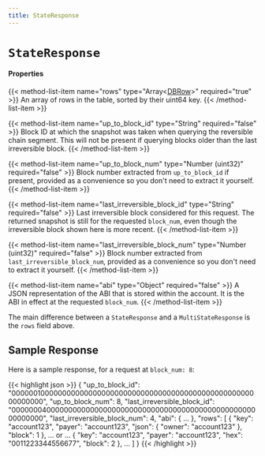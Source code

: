 ```yaml
---
title: StateResponse
---
```


# `StateResponse`

#### Properties

{{< method-list-item name="rows" type="Array&lt;[DBRow](/eosio/reference/types/DBRow)&gt;" required="true" >}}
  An array of rows in the table, sorted by their uint64 key.
{{< /method-list-item >}}

{{< method-list-item name="up_to_block_id" type="String" required="false" >}}
  Block ID at which the snapshot was taken when querying the reversible chain segment. This will not be present if querying blocks older than the last irreversible block.
{{< /method-list-item >}}

{{< method-list-item name="up_to_block_num" type="Number (uint32)" required="false" >}}
  Block number extracted from `up_to_block_id` if present, provided as a convenience so you don't need to extract it yourself.
{{< /method-list-item >}}

{{< method-list-item name="last_irreversible_block_id" type="String" required="false" >}}
  Last irreversible block considered for this request. The returned snapshot is still for the requested `block_num`, even though the irreversible block shown here is more recent.
{{< /method-list-item >}}

{{< method-list-item name="last_irreversible_block_num" type="Number (uint32)" required="false" >}}
  Block number extracted from `last_irreversible_block_num`, provided as a convenience so you don't need to extract it yourself.
{{< /method-list-item >}}

{{< method-list-item name="abi" type="Object" required="false" >}}
  A JSON representation of the ABI that is stored within the account. It is the ABI in effect at the requested `block_num`.
{{< /method-list-item >}}

The main difference between a `StateResponse` and a
`MultiStateResponse` is the `rows` field above.

## Sample Response

Here is a sample response, for a request at `block_num: 8`:

{{< highlight json >}}
{
  "up_to_block_id": "0000001000000000000000000000000000000000000000000000000000000000",
  "up_to_block_num": 8,
  "last_irreversible_block_id": "0000000400000000000000000000000000000000000000000000000000000000",
  "last_irreversible_block_num": 4,
  "abi": {
    ...
  },
  "rows": [
    {
      "key": "account123",
      "payer": "account123",
      "json": {
        "owner": "account123"
      },
      "block": 1
    },
    ... or ...
    {
      "key": "account123",
      "payer": "account123",
      "hex": "0011223344556677",
      "block": 2
    },
    ...
  ]
}
{{< /highlight >}}
